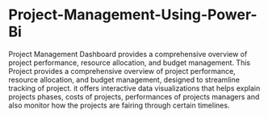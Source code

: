# Project-Management-Using-Power-Bi

Project Management Dashboard provides a comprehensive overview of project performance, resource allocation, and budget management.
This Project provides a comprehensive overview of project performance, resource allocation, and budget management, designed to streamline tracking of project. it offers interactive data visualizations that helps explain projects phases, costs of projects, performances of projects managers and also monitor how the projects are fairing through certain timelines. 
